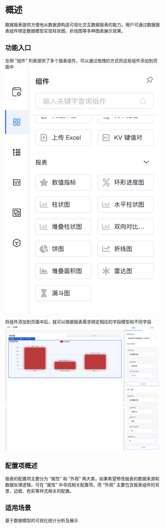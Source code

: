 # 概述

数据报表提供方便地从数据源构造可视化交互数据报表的能力。用户可通过数据报表组件绑定数据模型实现柱状图、折线图等多种图表展示效果。

## 功能入口

左侧 “组件” 列表提供了多个报表组件，可以通过拖拽的方式将这些组件添加到页面中
![intro.png](/img/数据报表/intro.png)

将组件添加到页面中后，就可以根据报表需求绑定相应的字段模型和不同字段
![intro2.png](/img/数据报表/intro2.png)

## 配置项概述

报表的配置项主要分为 “属性” 和 “外观” 两大类，如果希望修改报表的数据来源和数据处理逻辑，可在 “属性” 中寻找相关配置项，而 “外观” 主要包含报表组件的背景、边框、色彩等样式相关的配置。

## 适用场景

基于数据模型的可视化统计分析及展示
